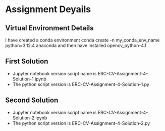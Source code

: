 # Assignment Deyails

## Virtual Environment Details
I have created a conda environment conda create -n my_conda_env_name python=3.12.4 anaconda and then have installed opencv_python-4.1

## First Solution 

- Jupyter notebook version script name is ERC-CV-Assignment-4-Solution-1.ipynb
- The python script version is ERC-CV-Assignment-4-Solution-1.py

## Second Solution
- Jupyter notebook version script name is ERC-CV-Assignment-4-Solution-2.ipynb
- The python script version is ERC-CV-Assignment-4-Solution-2.py
